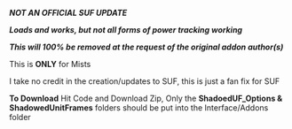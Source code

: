 ***NOT AN OFFICIAL SUF UPDATE***

***Loads and works, but not all forms of power tracking working***

***This will 100% be removed at the request of the original addon author(s)***

This is **ONLY** for Mists

I take no credit in the creation/updates to SUF, this is just a fan fix for SUF

**To Download**
Hit Code and Download Zip, Only the **ShadoedUF_Options & ShadowedUnitFrames** folders should be put into the Interface/Addons folder
